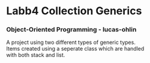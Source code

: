 # Labb4 Collection Generics
### Object-Oriented Programming - lucas-ohlin
A project using two different types of generic types.\
Items created using a seperate class which are handled\
with both stack and list.
